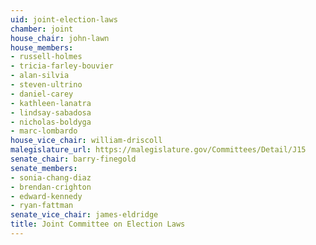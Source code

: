 ```yaml
---
uid: joint-election-laws
chamber: joint
house_chair: john-lawn
house_members:
- russell-holmes
- tricia-farley-bouvier
- alan-silvia
- steven-ultrino
- daniel-carey
- kathleen-lanatra
- lindsay-sabadosa
- nicholas-boldyga
- marc-lombardo
house_vice_chair: william-driscoll
malegislature_url: https://malegislature.gov/Committees/Detail/J15
senate_chair: barry-finegold
senate_members:
- sonia-chang-diaz
- brendan-crighton
- edward-kennedy
- ryan-fattman
senate_vice_chair: james-eldridge
title: Joint Committee on Election Laws
---
```

